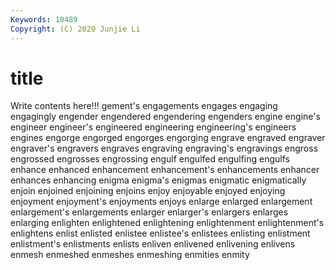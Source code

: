 ```yaml
---
Keywords: 10489
Copyright: (C) 2020 Junjie Li
---
```


# title

Write contents here!!!
gement's 
engagements 
engages 
engaging 
engagingly 
engender
engendered 
engendering 
engenders 
engine 
engine's 
engineer 
engineer's 
engineered 
engineering 
engineering's
engineers 
engines 
engorge 
engorged 
engorges 
engorging 
engrave 
engraved 
engraver 
engraver's
engravers 
engraves 
engraving 
engraving's 
engravings 
engross 
engrossed 
engrosses 
engrossing 
engulf
engulfed 
engulfing 
engulfs 
enhance 
enhanced 
enhancement 
enhancement's 
enhancements 
enhancer 
enhances
enhancing 
enigma 
enigma's 
enigmas 
enigmatic 
enigmatically 
enjoin 
enjoined 
enjoining 
enjoins
enjoy 
enjoyable 
enjoyed 
enjoying 
enjoyment 
enjoyment's 
enjoyments 
enjoys 
enlarge 
enlarged
enlargement 
enlargement's 
enlargements 
enlarger 
enlarger's 
enlargers 
enlarges 
enlarging 
enlighten 
enlightened
enlightening 
enlightenment 
enlightenment's 
enlightens 
enlist 
enlisted 
enlistee 
enlistee's 
enlistees 
enlisting
enlistment 
enlistment's 
enlistments 
enlists 
enliven 
enlivened 
enlivening 
enlivens 
enmesh 
enmeshed
enmeshes 
enmeshing 
enmities 
enmity 
